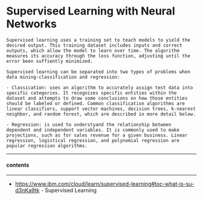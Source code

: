 # Supervised Learning with Neural Networks
    Supervised learning uses a training set to teach models to yield the desired output. This training dataset includes inputs and correct outputs, which allow the model to learn over time. The algorithm measures its accuracy through the loss function, adjusting until the error been suffiently minimized.

    Supervised learning can be separated into two types of problems when data mining-classification and regression:

    - Classication: uses an algorithm to accurately assign test data into specific categories. It recognizes specific entities within the dataset and attempts to draw some conclusions on how those entities should be labeled or defined. Common classification algorithms are linear classifiers, support vector machines, decision trees, k-nearest neighbor, and random forest, which are described in more detail below.

    - Regression: is used to understyand the relationship between dependent and independent variables. It is commonly used to make projections, such as for sales revenue for a given business. Linear regression, logistical regression, and polynomial regression are popular regression algorithms.



*****
#### contents
******
* https://www.ibm.com/cloud/learn/supervised-learning#toc-what-is-su-d3nKa9tk - Supervised Learning
